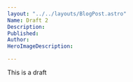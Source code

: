 ```yaml
---
layout: "../../layouts/BlogPost.astro"
Name: Draft 2
Description: 
Published: 
Author: 
HeroImageDescription: 

---
```


This is a draft 